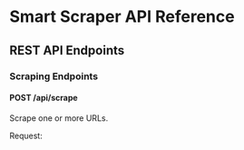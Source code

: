 # Smart Scraper API Reference

## REST API Endpoints

### Scraping Endpoints

#### POST /api/scrape
Scrape one or more URLs.

Request: 